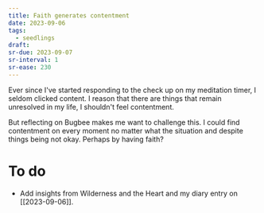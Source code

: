 ```yaml
---
title: Faith generates contentment
date: 2023-09-06
tags:
  - seedlings
draft:
sr-due: 2023-09-07
sr-interval: 1
sr-ease: 230
---
```

Ever since I've started responding to the check up on my meditation timer, I seldom clicked content. I reason that there are things that remain unresolved in my life, I shouldn't feel contentment.

But reflecting on Bugbee makes me want to challenge this. I could find contentment on every moment no matter what the situation and despite things being not okay. Perhaps by having faith?

# To do

- Add insights from Wilderness and the Heart and my diary entry on [[2023-09-06]].
